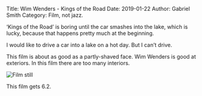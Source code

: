 Title: Wim Wenders - Kings of the Road
Date: 2019-01-22
Author: Gabriel Smith
Category: Film, not jazz.

‘Kings of the Road’ is boring until the car smashes into the lake, which is lucky, because that happens pretty much at the beginning.

I would like to drive a car into a lake on a hot day. But I can’t drive.

This film is about as good as a partly-shaved face. Wim Wenders is good at exteriors. In this film there are too many interiors.

![Film still]({static}/images/kings_essay_medium.jpg)

This film gets 6.2.
